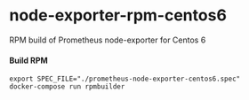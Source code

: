 # node-exporter-rpm-centos6
RPM build of Prometheus node-exporter for Centos 6

#### Build RPM
```
export SPEC_FILE="./prometheus-node-exporter-centos6.spec"
docker-compose run rpmbuilder
```